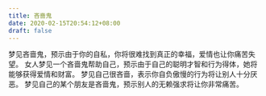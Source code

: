 ```yaml
---
title: 吝啬鬼
date: 2020-02-15T20:54:12+08:00
draft: false
---
```


梦见吝啬鬼，预示由于你的自私，你将很难找到真正的幸福，爱情也让你痛苦失望。
女人梦见一个吝啬鬼帮助自己，预示由于自己的聪明才智和行为得体，她将能够获得爱情和财富。
梦见自己很吝啬，表示你自负傲慢的行为将让别人十分厌恶。
梦见自己的某个朋友是吝啬鬼，预示别人的无赖强求将让你非常痛苦。
